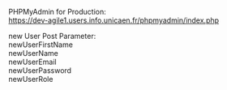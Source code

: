 PHPMyAdmin for Production: \
https://dev-agile1.users.info.unicaen.fr/phpmyadmin/index.php

new User Post Parameter: \
newUserFirstName\
newUserName\
newUserEmail\
newUserPassword\
newUserRole


